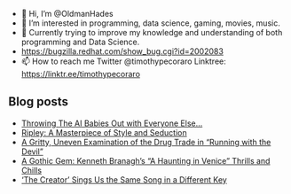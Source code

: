 - 👋 Hi, I’m @OldmanHades
- 👀 I’m interested in programming, data science, gaming, movies, music.
- 🌱 Currently trying to improve my knowledge and understanding of both programming and Data Science.
- https://bugzilla.redhat.com/show_bug.cgi?id=2002083
- 📫 How to reach me Twitter @timothypecoraro
Linktree: https://linktr.ee/timothypecoraro

## Blog posts
<!-- BLOG-POST-LIST:START -->
- [Throwing The AI Babies Out with Everyone Else…](https://medium.com/@timothypecoraro/throwing-the-ai-babies-out-with-everyone-else-374ad81ae7a9?source=rss-5097f5c9b801------2)
- [Ripley: A Masterpiece of Style and Seduction](https://medium.com/@timothypecoraro/ripley-a-masterpiece-of-style-and-seduction-5903bca56f3d?source=rss-5097f5c9b801------2)
- [A Gritty, Uneven Examination of the Drug Trade in “Running with the Devil”](https://medium.com/@timothypecoraro/a-gritty-uneven-examination-of-the-drug-trade-in-running-with-the-devil-3935068d3d41?source=rss-5097f5c9b801------2)
- [A Gothic Gem: Kenneth Branagh’s “A Haunting in Venice” Thrills and Chills](https://medium.com/@timothypecoraro/a-gothic-gem-kenneth-branaghs-a-haunting-in-venice-thrills-and-chills-a7a4a523aebb?source=rss-5097f5c9b801------2)
- [‘The Creator’ Sings Us the Same Song in a Different Key](https://medium.com/@timothypecoraro/the-creator-sings-us-the-same-song-in-a-different-key-6fddb466b513?source=rss-5097f5c9b801------2)
<!-- BLOG-POST-LIST:END -->
